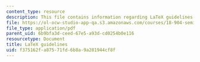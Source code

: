 ```yaml
---
content_type: resource
description: This file contains information regarding LaTeX guidelines.
file: https://ol-ocw-studio-app-qa.s3.amazonaws.com/courses/18-904-seminar-in-topology-spring-2011/f375162fa87571fd6b8a9a281944cf8f_MIT18_904S11_latex.pdf
file_type: application/pdf
parent_uid: 6b9bfa3d-ceed-67e5-a93d-cd0254b0e116
resourcetype: Document
title: LaTeX guidelines
uid: f375162f-a875-71fd-6b8a-9a281944cf8f
---
```

